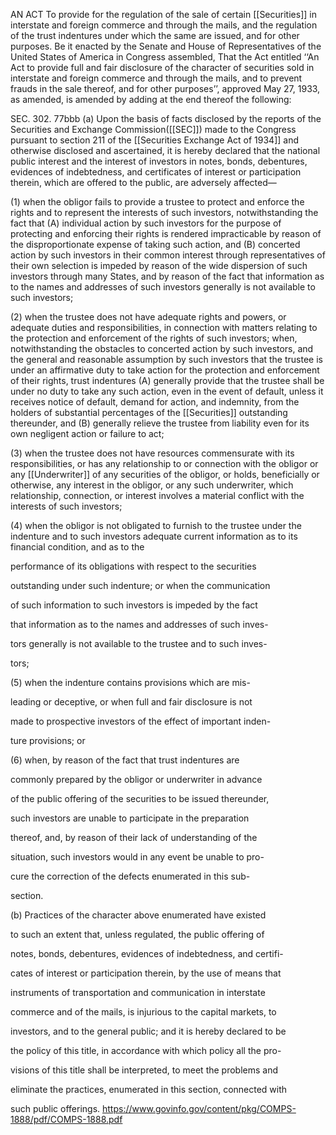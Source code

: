 AN ACT To provide for the regulation of the sale of certain [[Securities]] in interstate and foreign commerce and through the mails, and the regulation of the trust indentures under which the same are issued, and for other purposes.
Be it enacted by the Senate and House of Representatives of the United States of America in Congress assembled, That the Act entitled ‘‘An Act to provide full and fair disclosure of the character of securities sold in interstate and foreign commerce and through the mails, and to prevent frauds in the sale thereof, and for other purposes’’, approved May 27, 1933, as amended, is amended by adding at the end thereof the following:

SEC. 302. 77bbb (a) Upon the basis of facts disclosed by the reports of the Securities and Exchange Commission([[SEC]]) made to the Congress pursuant to section 211 of the [[Securities Exchange Act of 1934]] and otherwise disclosed and ascertained, it is hereby declared that the national public interest and the interest of investors in notes, bonds, debentures, evidences of indebtedness, and certificates of interest or participation therein, which are offered to the public, are adversely affected—

(1) when the obligor fails to provide a trustee to protect and enforce the rights and to represent the interests of such investors, notwithstanding the fact that (A) individual action by such investors for the purpose of protecting and enforcing their rights is rendered impracticable by reason of the disproportionate expense of taking such action, and (B) concerted action by such investors in their common interest through representatives of their own selection is impeded by reason of the wide dispersion of such investors through many States, and by reason of the fact that information as to the names and addresses of such investors generally is not available to such investors;

(2) when the trustee does not have adequate rights and powers, or adequate duties and responsibilities, in connection with matters relating to the protection and enforcement of the rights of such investors; when, notwithstanding the obstacles to concerted action by such investors, and the general and reasonable assumption by such investors that the trustee is under an affirmative duty to take action for the protection and enforcement of their rights, trust indentures (A) generally provide that the trustee shall be under no duty to take any such action, even in the event of default, unless it receives notice of default, demand for action, and indemnity, from the holders of substantial percentages of the [[Securities]] outstanding thereunder, and (B) generally relieve the trustee from liability even for its own negligent action or failure to act;

(3) when the trustee does not have resources commensurate with its responsibilities, or has any relationship to or connection with the obligor or any [[Underwriter]] of any securities of the obligor, or holds, beneficially or otherwise, any interest in the obligor, or any such underwriter, which relationship, connection, or interest involves a material conflict with the interests of such investors;

(4) when the obligor is not obligated to furnish to the trustee under the indenture and to such investors adequate current information as to its financial condition, and as to the

performance of its obligations with respect to the securities

outstanding under such indenture; or when the communication

of such information to such investors is impeded by the fact

that information as to the names and addresses of such inves-

tors generally is not available to the trustee and to such inves-

tors;

(5) when the indenture contains provisions which are mis-

leading or deceptive, or when full and fair disclosure is not

made to prospective investors of the effect of important inden-

ture provisions; or

(6) when, by reason of the fact that trust indentures are

commonly prepared by the obligor or underwriter in advance

of the public offering of the securities to be issued thereunder,

such investors are unable to participate in the preparation

thereof, and, by reason of their lack of understanding of the

situation, such investors would in any event be unable to pro-

cure the correction of the defects enumerated in this sub-

section.

(b) Practices of the character above enumerated have existed

to such an extent that, unless regulated, the public offering of

notes, bonds, debentures, evidences of indebtedness, and certifi-

cates of interest or participation therein, by the use of means that

instruments of transportation and communication in interstate

commerce and of the mails, is injurious to the capital markets, to

investors, and to the general public; and it is hereby declared to be

the policy of this title, in accordance with which policy all the pro-

visions of this title shall be interpreted, to meet the problems and

eliminate the practices, enumerated in this section, connected with

such public offerings.
https://www.govinfo.gov/content/pkg/COMPS-1888/pdf/COMPS-1888.pdf
